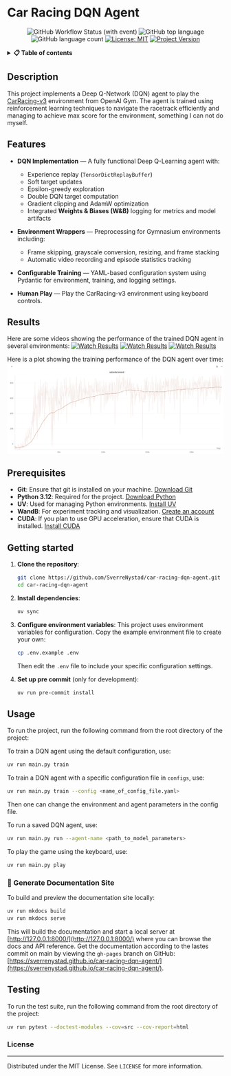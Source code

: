 # Car Racing DQN Agent

<div align="center">

![GitHub Workflow Status (with event)](https://img.shields.io/github/actions/workflow/status/SverreNystad/car-racing-dqn-agent/ci.yml)
![GitHub top language](https://img.shields.io/github/languages/top/SverreNystad/car-racing-dqn-agent)
![GitHub language count](https://img.shields.io/github/languages/count/SverreNystad/car-racing-dqn-agent)
[![License: MIT](https://img.shields.io/badge/License-MIT-yellow.svg)](https://opensource.org/licenses/MIT)
[![Project Version](https://img.shields.io/badge/version-1.0.0-blue)](https://img.shields.io/badge/version-1.0.0-blue)

</div>

<details> 
<summary><b>📋 Table of contents </b></summary>

- [Car Racing DQN Agent](#car-racing-dqn-agent)
  - [Description](#description)
  - [Features](#features)
  - [Results](#results)
  - [Prerequisites](#prerequisites)
  - [Getting started](#getting-started)
  - [Usage](#usage)
    - [📖 Generate Documentation Site](#-generate-documentation-site)
  - [Testing](#testing)
    - [License](#license)

</details>

## Description

This project implements a Deep Q-Network (DQN) agent to play the [CarRacing-v3](https://gymnasium.farama.org/environments/box2d/car_racing/) environment from OpenAI Gym. The agent is trained using reinforcement learning techniques to navigate the racetrack efficiently and managing to achieve max score for the environment, something I can not do myself.

## Features

- **DQN Implementation** — A fully functional Deep Q-Learning agent with:

  - Experience replay (`TensorDictReplayBuffer`)
  - Soft target updates
  - Epsilon-greedy exploration
  - Double DQN target computation
  - Gradient clipping and AdamW optimization
  - Integrated **Weights & Biases (W&B)** logging for metrics and model artifacts

- **Environment Wrappers** — Preprocessing for Gymnasium environments including:

  - Frame skipping, grayscale conversion, resizing, and frame stacking
  - Automatic video recording and episode statistics tracking

- **Configurable Training** — YAML-based configuration system using Pydantic for environment, training, and logging settings.

- **Human Play** — Play the CarRacing-v3 environment using keyboard controls.

## Results

Here are some videos showing the performance of the trained DQN agent in several environments:
[![Watch Results](https://img.youtube.com/vi/LQX-K7W1mms/0.jpg)](https://youtu.be/LQX-K7W1mms)
[![Watch Results](https://img.youtube.com/vi/g4XEODjK5Zg/0.jpg)](https://youtu.be/g4XEODjK5Zg)
[![Watch Results](https://img.youtube.com/vi/lTiU9PotseQ/0.jpg)](https://youtu.be/lTiU9PotseQ)

Here is a plot showing the training performance of the DQN agent over time:
![Reward over time](docs/images/dqn-car-racing.png)

## Prerequisites

- **Git**: Ensure that git is installed on your machine. [Download Git](https://git-scm.com/downloads)
- **Python 3.12**: Required for the project. [Download Python](https://www.python.org/downloads/)
- **UV**: Used for managing Python environments. [Install UV](https://docs.astral.sh/uv/getting-started/installation/)
- **WandB**: For experiment tracking and visualization. [Create an account](https://wandb.ai/site)
- **CUDA**: If you plan to use GPU acceleration, ensure that CUDA is installed. [Install CUDA](https://developer.nvidia.com/cuda-downloads)

## Getting started

1. **Clone the repository**:

   ```sh
   git clone https://github.com/SverreNystad/car-racing-dqn-agent.git
   cd car-racing-dqn-agent
   ```

1. **Install dependencies**:

   ```sh
   uv sync
   ```

1. **Configure environment variables**:
   This project uses environment variables for configuration. Copy the example environment file to create your own:

   ```sh
   cp .env.example .env
   ```

   Then edit the `.env` file to include your specific configuration settings.

1. **Set up pre commit** (only for development):

   ```sh
   uv run pre-commit install
   ```

## Usage

To run the project, run the following command from the root directory of the project:

To train a DQN agent using the default configuration, use:

```bash
uv run main.py train
```

To train a DQN agent with a specific configuration file in `configs`, use:

```bash
uv run main.py train --config <name_of_config_file.yaml>
```

Then one can change the environment and agent parameters in the config file.

To run a saved DQN agent, use:

```bash
uv run main.py run --agent-name <path_to_model_parameters>
```

To play the game using the keyboard, use:

```bash
uv run main.py play
```

### 📖 Generate Documentation Site

To build and preview the documentation site locally:

```bash
uv run mkdocs build
uv run mkdocs serve
```

This will build the documentation and start a local server at [http://127.0.0.1:8000/](http://127.0.0.1:8000/) where you can browse the docs and API reference. Get the documentation according to the lastes commit on main by viewing the `gh-pages` branch on GitHub: [https://sverrenystad.github.io/car-racing-dqn-agent/](https://sverrenystad.github.io/car-racing-dqn-agent/).

## Testing

To run the test suite, run the following command from the root directory of the project:

```bash
uv run pytest --doctest-modules --cov=src --cov-report=html
```

### License

______________________________________________________________________

Distributed under the MIT License. See `LICENSE` for more information.

